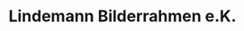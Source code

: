 ---
title: "Lindemann Bilderrahmen e.K."
url: /schenefeld/lindemann-bilderrahmen-e-k/
shop: Rahmen
---